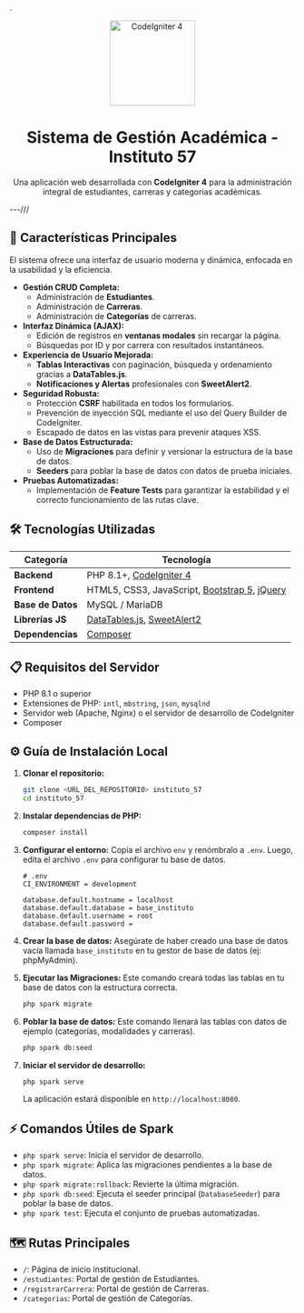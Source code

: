 .
<div align="center">
  <img src="https://raw.githubusercontent.com/codeigniter4/CodeIgniter4/develop/public/assets/images/ci-logo-big.png" alt="CodeIgniter 4" width="150">
  <h1>Sistema de Gestión Académica - Instituto 57</h1>
  <p>Una aplicación web desarrollada con <strong>CodeIgniter 4</strong> para la administración integral de estudiantes, carreras y categorías académicas.</p>
</div>

---///

## 🚀 Características Principales

El sistema ofrece una interfaz de usuario moderna y dinámica, enfocada en la usabilidad y la eficiencia.

-   **Gestión CRUD Completa:**
    -   Administración de **Estudiantes**.
    -   Administración de **Carreras**.
    -   Administración de **Categorías** de carreras.
-   **Interfaz Dinámica (AJAX):**
    -   Edición de registros en **ventanas modales** sin recargar la página.
    -   Búsquedas por ID y por carrera con resultados instantáneos.
-   **Experiencia de Usuario Mejorada:**
    -   **Tablas Interactivas** con paginación, búsqueda y ordenamiento gracias a **DataTables.js**.
    -   **Notificaciones y Alertas** profesionales con **SweetAlert2**.
-   **Seguridad Robusta:**
    -   Protección **CSRF** habilitada en todos los formularios.
    -   Prevención de inyección SQL mediante el uso del Query Builder de CodeIgniter.
    -   Escapado de datos en las vistas para prevenir ataques XSS.
-   **Base de Datos Estructurada:**
    -   Uso de **Migraciones** para definir y versionar la estructura de la base de datos.
    -   **Seeders** para poblar la base de datos con datos de prueba iniciales.
-   **Pruebas Automatizadas:**
    -   Implementación de **Feature Tests** para garantizar la estabilidad y el correcto funcionamiento de las rutas clave.

## 🛠️ Tecnologías Utilizadas

| Categoría      | Tecnología                                                                                             |
| -------------- | ------------------------------------------------------------------------------------------------------ |
| **Backend**    | PHP 8.1+, [CodeIgniter 4](https://codeigniter.com/)                                                    |
| **Frontend**   | HTML5, CSS3, JavaScript, [Bootstrap 5](https://getbootstrap.com/), [jQuery](https://jquery.com/)        |
| **Base de Datos**| MySQL / MariaDB                                                                                        |
| **Librerías JS** | [DataTables.js](https://datatables.net/), [SweetAlert2](https://sweetalert2.github.io/)                  |
| **Dependencias** | [Composer](https://getcomposer.org/)                                                                   |

## 📋 Requisitos del Servidor

-   PHP 8.1 o superior
-   Extensiones de PHP: `intl`, `mbstring`, `json`, `mysqlnd`
-   Servidor web (Apache, Nginx) o el servidor de desarrollo de CodeIgniter
-   Composer

## ⚙️ Guía de Instalación Local

1.  **Clonar el repositorio:**
    ```bash
    git clone <URL_DEL_REPOSITORIO> instituto_57
    cd instituto_57
    ```

2.  **Instalar dependencias de PHP:**
    ```bash
    composer install
    ```

3.  **Configurar el entorno:**
    Copia el archivo `env` y renómbralo a `.env`. Luego, edita el archivo `.env` para configurar tu base de datos.
    ```dotenv
    # .env
    CI_ENVIRONMENT = development
    
    database.default.hostname = localhost
    database.default.database = base_instituto
    database.default.username = root
    database.default.password = 
    ```

4.  **Crear la base de datos:**
    Asegúrate de haber creado una base de datos vacía llamada `base_instituto` en tu gestor de base de datos (ej: phpMyAdmin).

5.  **Ejecutar las Migraciones:**
    Este comando creará todas las tablas en tu base de datos con la estructura correcta.
    ```bash
    php spark migrate
    ```

6.  **Poblar la base de datos:**
    Este comando llenará las tablas con datos de ejemplo (categorías, modalidades y carreras).
    ```bash
    php spark db:seed
    ```

7.  **Iniciar el servidor de desarrollo:**
    ```bash
    php spark serve
    ```
    La aplicación estará disponible en `http://localhost:8080`.

## ⚡ Comandos Útiles de Spark

-   `php spark serve`: Inicia el servidor de desarrollo.
-   `php spark migrate`: Aplica las migraciones pendientes a la base de datos.
-   `php spark migrate:rollback`: Revierte la última migración.
-   `php spark db:seed`: Ejecuta el seeder principal (`DatabaseSeeder`) para poblar la base de datos.
-   `php spark test`: Ejecuta el conjunto de pruebas automatizadas.

## 🗺️ Rutas Principales

-   `/`: Página de inicio institucional.
-   `/estudiantes`: Portal de gestión de Estudiantes.
-   `/registrarCarrera`: Portal de gestión de Carreras.
-   `/categorias`: Portal de gestión de Categorías.
